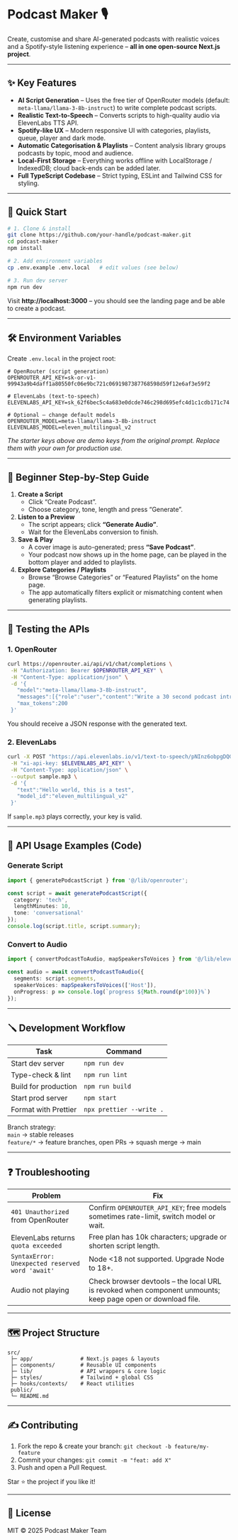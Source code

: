# Podcast Maker 🎙️

Create, customise and share AI-generated podcasts with realistic voices and a Spotify-style listening experience – **all in one open-source Next.js project**.

---

## ✨  Key Features
- **AI Script Generation** – Uses the free tier of OpenRouter models (default: `meta-llama/llama-3-8b-instruct`) to write complete podcast scripts.
- **Realistic Text-to-Speech** – Converts scripts to high-quality audio via ElevenLabs TTS API.
- **Spotify-like UX** – Modern responsive UI with categories, playlists, queue, player and dark mode.
- **Automatic Categorisation & Playlists** – Content analysis library groups podcasts by topic, mood and audience.
- **Local-First Storage** – Everything works offline with LocalStorage / IndexedDB; cloud back-ends can be added later.
- **Full TypeScript Codebase** – Strict typing, ESLint and Tailwind CSS for styling.

---

## 🚀  Quick Start

```bash
# 1. Clone & install
git clone https://github.com/your-handle/podcast-maker.git
cd podcast-maker
npm install

# 2. Add environment variables
cp .env.example .env.local   # edit values (see below)

# 3. Run dev server
npm run dev
```

Visit **http://localhost:3000** – you should see the landing page and be able to create a podcast.

---

## 🛠️  Environment Variables

Create `.env.local` in the project root:

```
# OpenRouter (script generation)
OPENROUTER_API_KEY=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

# ElevenLabs (text-to-speech)
ELEVENLABS_API_KEY=sk_62f6bec5c4a683e0dcde746c298d695efc4d1c1cdb171c74

# Optional – change default models
OPENROUTER_MODEL=meta-llama/llama-3-8b-instruct
ELEVENLABS_MODEL=eleven_multilingual_v2
```

_The starter keys above are demo keys from the original prompt. Replace them with your own for production use._

---

## 👶  Beginner Step-by-Step Guide

1. **Create a Script**
   - Click “Create Podcast”.
   - Choose category, tone, length and press “Generate”.
2. **Listen to a Preview**
   - The script appears; click **“Generate Audio”**.
   - Wait for the ElevenLabs conversion to finish.
3. **Save & Play**
   - A cover image is auto-generated; press **“Save Podcast”**.
   - Your podcast now shows up in the home page, can be played in the bottom player and added to playlists.
4. **Explore Categories / Playlists**
   - Browse “Browse Categories” or “Featured Playlists” on the home page.
   - The app automatically filters explicit or mismatching content when generating playlists.

---

## 🔌  Testing the APIs

### 1. OpenRouter

```bash
curl https://openrouter.ai/api/v1/chat/completions \
 -H "Authorization: Bearer $OPENROUTER_API_KEY" \
 -H "Content-Type: application/json" \
 -d '{
   "model":"meta-llama/llama-3-8b-instruct",
   "messages":[{"role":"user","content":"Write a 30 second podcast intro about coffee"}],
   "max_tokens":200
 }'
```

You should receive a JSON response with the generated text.

### 2. ElevenLabs

```bash
curl -X POST "https://api.elevenlabs.io/v1/text-to-speech/pNInz6obpgDQGcFmaJgB" \
 -H "xi-api-key: $ELEVENLABS_API_KEY" \
 -H "Content-Type: application/json" \
 --output sample.mp3 \
 -d '{
   "text":"Hello world, this is a test",
   "model_id":"eleven_multilingual_v2"
 }'
```

If `sample.mp3` plays correctly, your key is valid.

---

## 🧩  API Usage Examples (Code)

### Generate Script

```ts
import { generatePodcastScript } from '@/lib/openrouter';

const script = await generatePodcastScript({
  category: 'tech',
  lengthMinutes: 10,
  tone: 'conversational'
});
console.log(script.title, script.summary);
```

### Convert to Audio

```ts
import { convertPodcastToAudio, mapSpeakersToVoices } from '@/lib/elevenlabs';

const audio = await convertPodcastToAudio({
  segments: script.segments,
  speakerVoices: mapSpeakersToVoices(['Host']),
  onProgress: p => console.log(`progress ${Math.round(p*100)}%`)
});
```

---

## 🪛  Development Workflow

| Task                       | Command             |
|----------------------------|---------------------|
| Start dev server           | `npm run dev`       |
| Type-check & lint          | `npm run lint`      |
| Build for production       | `npm run build`     |
| Start prod server          | `npm start`         |
| Format with Prettier       | `npx prettier --write .` |

Branch strategy:  
`main` → stable releases  
`feature/*` → feature branches, open PRs → squash merge → main

---

## ❓  Troubleshooting

| Problem | Fix |
|---------|-----|
| `401 Unauthorized` from OpenRouter | Confirm `OPENROUTER_API_KEY`; free models sometimes rate-limit, switch model or wait. |
| ElevenLabs returns `quota exceeded` | Free plan has 10k characters; upgrade or shorten script length. |
| `SyntaxError: Unexpected reserved word 'await'` | Node <18 not supported. Upgrade Node to 18+. |
| Audio not playing | Check browser devtools – the local URL is revoked when component unmounts; keep page open or download file. |

---

## 🗺️  Project Structure

```
src/
 ├─ app/               # Next.js pages & layouts
 ├─ components/        # Reusable UI components
 ├─ lib/               # API wrappers & core logic
 ├─ styles/            # Tailwind + global CSS
 ├─ hooks/contexts/    # React utilities
 public/
 └─ README.md
```

---

## ✍️  Contributing

1. Fork the repo & create your branch: `git checkout -b feature/my-feature`
2. Commit your changes: `git commit -m "feat: add X"`
3. Push and open a Pull Request.

Star ⭐ the project if you like it!

---

## 📝  License

MIT © 2025 Podcast Maker Team
